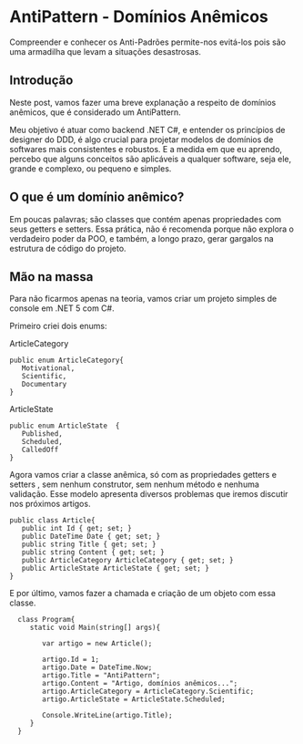 # AntiPattern - Domínios Anêmicos

Compreender e conhecer os Anti-Padrões permite-nos evitá-los pois são uma armadilha que levam a situações desastrosas.

## Introdução

Neste post, vamos fazer uma breve explanação a respeito de domínios anêmicos, que é considerado um AntiPattern.

Meu objetivo é atuar como backend .NET C#, e entender os princípios de designer do DDD, é algo crucial para projetar modelos de domínios de softwares mais consistentes e robustos. E a medida em que eu aprendo, percebo que alguns conceitos são aplicáveis a qualquer software, seja ele, grande e complexo, ou pequeno e simples.

## O que é um domínio anêmico?

Em poucas palavras; são classes que contém apenas propriedades com seus getters e setters. Essa prática, não é recomenda porque não explora o verdadeiro poder da POO, e também, a longo prazo, gerar gargalos na estrutura de código do projeto.

## Mão na massa

Para não ficarmos apenas na teoria, vamos criar um projeto simples de console em .NET 5 com C#.


Primeiro criei dois enums:

ArticleCategory

    public enum ArticleCategory{
       Motivational,
       Scientific,
       Documentary
    }

ArticleState

    public enum ArticleState  {
       Published,
       Scheduled,
       CalledOff
    }


Agora vamos criar a classe anêmica, só com as propriedades getters e setters , sem nenhum construtor, sem nenhum método e nenhuma validação. Esse modelo apresenta diversos problemas que iremos discutir nos próximos artigos.

    public class Article{
       public int Id { get; set; }
       public DateTime Date { get; set; }
       public string Title { get; set; }
       public string Content { get; set; }
       public ArticleCategory ArticleCategory { get; set; }
       public ArticleState ArticleState { get; set; }
    }


E por último, vamos fazer a chamada e criação de um objeto com essa classe.

      class Program{
         static void Main(string[] args){

            var artigo = new Article();

            artigo.Id = 1;
            artigo.Date = DateTime.Now;
            artigo.Title = "AntiPattern";
            artigo.Content = "Artigo, domínios anêmicos...";
            artigo.ArticleCategory = ArticleCategory.Scientific;
            artigo.ArticleState = ArticleState.Scheduled;

            Console.WriteLine(artigo.Title);
         }
      }
